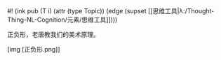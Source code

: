#! (ink pub (T i) (attr (type Topic)) (edge (supset [[思维工具|λ:/Thought-Thing-NL-Cognition/元素/思维工具]])))

正负形，老唐教我们的美术原理。

[img [正负形.png]]